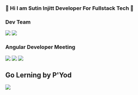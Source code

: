 ### :whale: Hi I am Sutin Injitt Developer For Fullstack Tech :snake:

### Dev Team 

<img src="https://lh3.googleusercontent.com/2u83mF8qM8qHFDbl-MhAUP4Ok0cRBgtg7MX-Ns_ke8B7ikRKq46vvRrqrPbOONTt2ujP0l0nOkOMpyfSuY7e5VL11rAqTcdPUyI2w_RohW9ZEq9gzzVWBu4bEQU0vKMHiVsDaQgNJOPNyUXR-9-9qn4_fgrnJ2uULi1kiw4JN4OWDlNm56eMsk8cdOnUE9AfSu7hxLNsusf5g5RJcP-MiozE5oWn8gpOpoKwXaf8htLfHCQuSdZwDUuhcVBvkl5GUmKzZJAQaiuBJNccCX-vsT-PgY62lynhd67hFJGRRvSq6ewoiWv-dF-Tbpe8B4GhyVWW3sayC2_ldCJsaSTSc_WD8yqLNuXw-1LZSQ5oj8o4l8N6WEfwLvoHEwgwyME-RB0ZnT4eC8v18wMus1T4aCmPYZw_RrD0uKSadHS16ry3hX6gRvZI176NPPHu04DDFDk1VYj1Q2lqKDmrKTX4IxSRy3FE-1c5hXKSr3ccurlLUnJ-HJea68d-pIwUc6pgc-q6YFPn4dx0WY06KECr_tvGhGS1lJizWyIdc_vd7Tt9Zam2zQc4sJAkbNZR26l7pwfrIViAJcGIu6RqotELbzTrDYoGBd-4PwC6ZTL-Owx7cHVGRXAZugDgawqHszCsaO4J0ajyBRvU2vFPM-QCL-38rK1roXYBvdP53lguymDg93TX1wpgZtDgwkSzBQ=w2340-h1080-no?authuser=0" />

<img src="https://scontent.fbkk5-5.fna.fbcdn.net/v/t1.0-9/116791496_2699106467031890_8103958000842022234_o.jpg?_nc_cat=100&_nc_sid=730e14&_nc_eui2=AeFWUPKcO54P6jEK8i4RTTwF2lWN95y_TKnaVY33nL9MqTRcskW794QCccnCsUVpKVyHOdxbSSj4hkE56c7-RsTk&_nc_ohc=wZyPCJ3Hh7UAX-hsTjM&_nc_ht=scontent.fbkk5-5.fna&oh=b3acf2f2a1cd494b4c4aaf38842cbb56&oe=5F4B434D" />

### Angular Developer Meeting

<img src="https://lh3.googleusercontent.com/txMt3mNl5ykH50c-HFZL-GWeMjyvizU4q2pd5NCUJnrBt4K9bE4Bc4O4iQaEOi2m-EWfIragUvBG_I8t1zRZSF1Or8cpP83Z4mi8WstxTI-wGc_63y65A-HwyjcCw3Ufam0Os6pt6Q_NlkWp8HEwpP0U6_XSzFmnUpPsSJtv0RQikyUQbIEPmIqUMK0OhqIlArv6MiUIrjLJa5F2sCPNoAaZcFHDRcpM5YewzG4LiCUP1oIs9Gt1UMzoxYmRO4ZCCmdc2-XAcYAWaYzDR0RGEc15tTAEbmUQ3N1qg7P8vnVbeB1vom0bTBLi3qemHwKVQT4caDlkBEk-M3iITL9JvnmORqFA17x1qlO8x39iSR-20bz_lzx3YXKUpQwnAw4OhAUWwR6IhDjHuWiLUSUuIPslXjO-_fDUPZihTdjRWAkIoPhGdzVNKoAtUOLtCnwdcZiybLLIeWpwUOz0H9z1hprkHGg6KptiLJrMmy5sJdtKh-GZ3u2qE7e6jMjEALec8fZNRu44n8hwY-khsaodsxV_z-gE_SUdngUHC75zQlq6R3t7u98i5scx7vlBjAuaxRcE-P19lpOMCYrLQ3mLJ1nzqds6T-25appg3VRot-PWGldNxJ8Mrklh8A1I6e-P72o_L9SbyZ0eZREtpCxF829Mj9ZHS7ym4ljlOR2CPiTjbXq1cbHO7_f3rHEd6g=w2340-h1080-no?authuser=0" />

<img src="https://lh3.googleusercontent.com/xDeTULM6rbYiBFzclKdIBGSx9P3njCjr7E5rMPy8gi1eEV7OZmWq6SzuzzyusBe7huLEaK-DTZ7_9CS5P79GfsTQQXV9a8HrPXQVDShPjVNB2VqPdbrUOZfERcDW27rNAKhITKv1IhNiTDtgP0-hdz-74Q2-ttzNkAfiDHYn95rVwI0klcfZNdLZhG8w66Evq6s6q297ciqvOQ85q5xG4t8Kx1Too5fpmRzXdB_h_58FemLHWtz5XzwF9x76qTtkOUeuE36ifmjfMbCdDGXrXq5e73VH7Eswo40IbX0_0j8cjbAGnMtNe1ESb4LS8IM0kyMu3U6ubj-WpO37cKEIj4YbD4mt7ghEAB6UD7VgSSmy-zBtbapwG9BQOSa_et_z5o6Fz20QLFfu7FlcX4NP4X4JR8KW7JSQQt4X8mZcmfTX4yb97GnuFY4LTbJCIrH2S81QBfYbOEavRgesFENt8schTLynofYKHiFCIldpmBYBPhhfLs4YLKSjCg5C3sAGEp7HLZPPScCXK-h6yKyR7QvTS5RlJTQVhyG-psJ8TYA57gePAi4lxaFmSVHamrVtpk65lKCKqigOccn52xXKTN77aYMfhB69pi43VwYkPh1_Phe7v1gtdyD-lcdYMnsPk2Sm3Pcs7RFqUyWrfa7DofgjHc56KmLZbK1EhjzqWa_Cwkq0gD3fgBVmwpOeFw=w2326-h1744-no?authuser=0" />

<img src="https://lh3.googleusercontent.com/HH8v_ppocSfMciEP1EafxrzUuD8hUfr1NXfy3T8Cs_hgN_eKbCi5MakgltyQvxS5ZflaC_5W8dV91gOdOde08PBeoX5dmcR71YFfg_SpM3qqiytpllH4lMqhNMw2NykCVYyPhYlJyN9NjQfOh_X8XXU2PGfFYV7SfRxEReZgTNeuhllJQdH9Q52GE108RrvPTFr77CjS3bTSMM6c-PQ4jnWyO9yJwkr5u80F6pke5mOW03J74MXdhynfsVxfAwZyLn9LTfsMu_n00uJaQIjQjnmeyOhPNdznQlgWckXzueUStu9tfgg7kIO1ykOkajc7RAJusBQe3TZ14rUakm0GAXvo1NRoRNnsDfmxmjW-aQJWiJhhcOTf1MEaT1VwFow5FDdHJReKh28hWys8sRWKQvfD6FLyL9AoU60VEjT63BSTE1IZ1aZJZQiJhoMU9Rlh7dRCwNJNi-aPCPn5CYVR_bAEB46w3Y-GNe4I3Vp7ZGtjp3kiese5G_PUfaT2u6l0Za00nWWed_oDaYgd9Fzj1vjdz0k_6BUH0bMCdNFlBqRwZCmrNeFFdJUgswHiVwLsHiNMGM8gyaFIsu3bH3Qz80fGPquQHLpqjFsqZCsQBxKA0LkKT_vjd6_cLaFUB0TtThSiumWr1OT-fsuAls2V2XGZfPwBAlso50J_Agpnr0xOffxN61AWIRXES_LrcQ=w1080-h810-no?authuser=0" />

## Go Lerning by P'Yod
<img src="https://lh3.googleusercontent.com/gAOw_6ws-epmGSWSiY74xW_iiKBAdTVMUS2BIBK3_Sv5H4VJLUV4C8FTVeE6kiitwutASd6rBcWKMIDPm4WzxeaAMqz_LXcCsG8xFJJR8nym3DCEBfgwT8CcxcqCc9YnEgDQnSG-Xln5cRrvRc0EB1GZhzMBRqhH_ipMG7xY0WgKBD5Gyuni_rTqM7ZihN4MM5-YPfNyTI0dngpPSMrDwZGN0tdfJ7ee8DGtKgpJ_IpTR2TWL1v-rKscgfMQpptf9aPMlUuxTXIvwRPKagiTCQ3ncKPsKeg5ab4ra1econtC-LcABV-V5phBdxBhjIlSt0CFqm3b--mkHbVVFaRB7tvl9VBVo_xlDxwBy5Bi5J2WVSr1IWOw0sQNB7ESP0g6QiybzSPKDseT556W35unT7HPz1VBSXNP1QoZ6ZHXhdtxu_lGha6EhMKD-AaqjYxTQMqO1O322U5VcU7kdmwsSAN3cmNJC9i2wJAVd6eAdR9OosXw0Q2cxQYhJCokdbkzA1mgrueOIEDXzK1YyBOHBGpikAXWNpn3ufrZnQEAudXKbg7F91Cr-tqfV5wXDoP0OzVTPY7SfhF5uklPmf5YAs1hBIGDDYjwHT2uXU29TVSo3BqBuw-3BxCfsXrb_4YvHZ0cDiKBRsLyRPkX0zjP-xd2JB8Zes84SGbmM625r0fDvFGJLodI097_s776cQ=w2326-h1744-no?authuser=0" />


